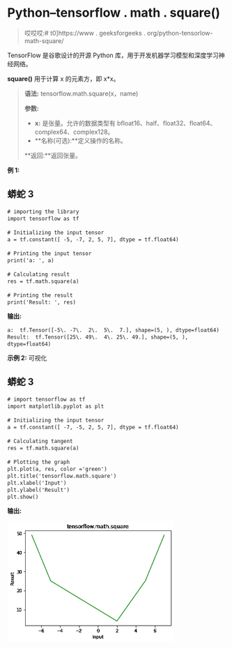# Python–tensorflow . math . square()

> 哎哎哎:# t0]https://www . geeksforgeeks . org/python-tensorlow-math-square/

TensorFlow 是谷歌设计的开源 Python 库，用于开发机器学习模型和深度学习神经网络。

**square()** 用于计算 x 的元素方，即 x*x。

> **语法:** tensorflow.math.square(x，name)
> 
> **参数:**
> 
> *   **x:** 是张量。允许的数据类型有 bfloat16、half、float32、float64、complex64、complex128。
> *   **名称(可选):**定义操作的名称。
> 
> **返回:**返回张量。

**例 1:**

## 蟒蛇 3

```
# importing the library
import tensorflow as tf

# Initializing the input tensor
a = tf.constant([ -5, -7, 2, 5, 7], dtype = tf.float64)

# Printing the input tensor
print('a: ', a)

# Calculating result
res = tf.math.square(a)

# Printing the result
print('Result: ', res)
```

**输出:**

```
a:  tf.Tensor([-5\. -7\.  2\.  5\.  7.], shape=(5, ), dtype=float64)
Result:  tf.Tensor([25\. 49\.  4\. 25\. 49.], shape=(5, ), dtype=float64)

```

**示例 2:** 可视化

## 蟒蛇 3

```
# import tensorflow as tf
import matplotlib.pyplot as plt

# Initializing the input tensor
a = tf.constant([ -7, -5, 2, 5, 7], dtype = tf.float64)

# Calculating tangent
res = tf.math.square(a)

# Plotting the graph
plt.plot(a, res, color ='green')
plt.title('tensorflow.math.square')
plt.xlabel('Input')
plt.ylabel('Result')
plt.show()
```

**输出:**

![](img/1c6f74855c18c9c841c141f83bfdeb34.png)